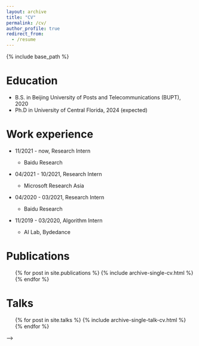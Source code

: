 ```yaml
---
layout: archive
title: "CV"
permalink: /cv/
author_profile: true
redirect_from:
  - /resume
---
```


{% include base_path %}

Education
======
* B.S. in Beijing University of Posts and Telecommunications (BUPT), 2020
* Ph.D in University of Central Florida, 2024 (expected)

Work experience
======
<!-- * Summer 2015: Research Assistant
  * Github University
  * Duties included: Tagging issues
  * Supervisor: Professor Git -->
* 11/2021 - now, Research Intern
  * Baidu Research

* 04/2021 - 10/2021, Research Intern
  * Microsoft Research Asia

* 04/2020 - 03/2021, Research Intern
  * Baidu Research

* 11/2019 - 03/2020, Algorithm Intern
  * AI Lab, Bydedance
  
<!-- Skills
======
* Skill 1
* Skill 2
  * Sub-skill 2.1
  * Sub-skill 2.2
  * Sub-skill 2.3
* Skill 3 -->

Publications
======
  <ul>{% for post in site.publications %}
    {% include archive-single-cv.html %}
  {% endfor %}</ul>
  
Talks
======
  <ul>{% for post in site.talks %}
    {% include archive-single-talk-cv.html %}
  {% endfor %}</ul> -->
  
<!-- Teaching
======
  <ul>{% for post in site.teaching %}
    {% include archive-single-cv.html %}
  {% endfor %}</ul> -->
  
<!-- Service and leadership
======
* Currently signed in to 43 different slack teams
